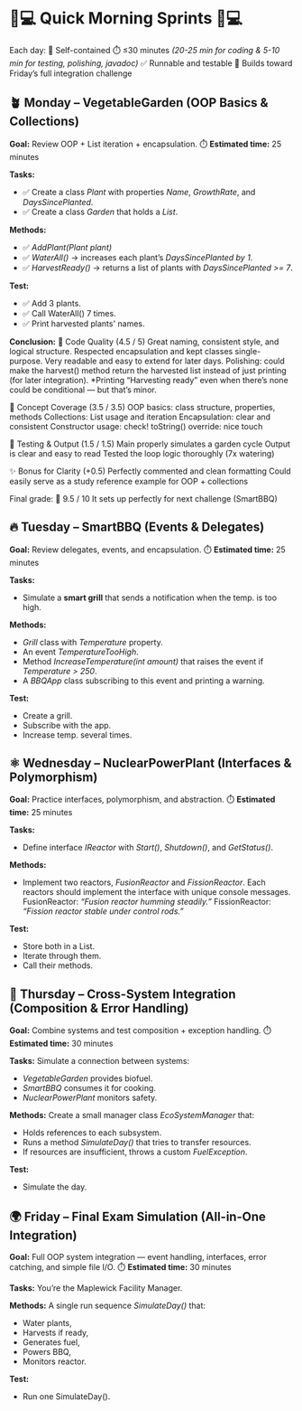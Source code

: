 # 🌅💻 Quick Morning Sprints 🌅💻

Each day:
🧩 Self-contained
⏱️ ≤30 minutes 
    _(20-25 min for coding & 5-10 min for testing, polishing, javadoc)_
✅ Runnable and testable
💪 Builds toward Friday’s full integration challenge

## 🪴 Monday – VegetableGarden (OOP Basics & Collections)
**Goal:** Review OOP + List iteration + encapsulation.
⏱️ **Estimated time:** 25 minutes

**Tasks:**
* ✅ Create a class _Plant_ with properties _Name_, _GrowthRate_, and _DaysSincePlanted_.
* ✅ Create a class _Garden_ that holds a _List<Plant>_.

**Methods:**
* ✅ _AddPlant(Plant plant)_
* ✅ _WaterAll()_ → increases each plant’s _DaysSincePlanted by 1_.
* ✅ _HarvestReady()_ → returns a list of plants with _DaysSincePlanted >= 7_.

**Test:**
* ✅ Add 3 plants.
* ✅ Call WaterAll() 7 times.
* ✅ Print harvested plants' names.

**Conclusion:**
🌿 Code Quality (4.5 / 5)
Great naming, consistent style, and logical structure.
Respected encapsulation and kept classes single-purpose.
Very readable and easy to extend for later days.
Polishing: could make the harvest() method return the harvested list instead of just printing (for later integration).
*Printing “Harvesting ready” even when there’s none could be conditional — but that’s minor.

🧩 Concept Coverage (3.5 / 3.5)
OOP basics: class structure, properties, methods
Collections: List usage and iteration
Encapsulation: clear and consistent
Constructor usage: check!
toString() override: nice touch

🧪 Testing & Output (1.5 / 1.5)
Main properly simulates a garden cycle
Output is clear and easy to read
Tested the loop logic thoroughly (7x watering)

✨ Bonus for Clarity (+0.5)
Perfectly commented and clean formatting
Could easily serve as a study reference example for OOP + collections

Final grade: 🏅 9.5 / 10
It sets up perfectly for next challenge (SmartBBQ)

## 🔥 Tuesday – SmartBBQ (Events & Delegates)
**Goal:** Review delegates, events, and encapsulation.
⏱️ **Estimated time:** 25 minutes

**Tasks:**
* Simulate a **smart grill** that sends a notification when the temp. is too high.

**Methods:**
* _Grill_ class with _Temperature_ property.
* An event _TemperatureTooHigh_.
* Method _IncreaseTemperature(int amount)_ that raises the event if _Temperature > 250_.
* A _BBQApp_ class subscribing to this event and printing a warning.

**Test:**
* Create a grill.
* Subscribe with the app.
* Increase temp. several times.

## ⚛️ Wednesday – NuclearPowerPlant (Interfaces & Polymorphism)
**Goal:** Practice interfaces, polymorphism, and abstraction.
⏱️ **Estimated time:** 25 minutes

**Tasks:**
* Define interface _IReactor_ with _Start()_, _Shutdown()_, and _GetStatus()_.

**Methods:**
* Implement two reactors, _FusionReactor_ and _FissionReactor_.
  Each reactors should implement the interface with unique console messages.
  FusionReactor: _“Fusion reactor humming steadily.”_
  FissionReactor: _“Fission reactor stable under control rods.”_

**Test:**
* Store both in a List<IReactor>.
* Iterate through them.
* Call their methods.

## 🌾 Thursday – Cross-System Integration (Composition & Error Handling)
**Goal:** Combine systems and test composition + exception handling.
⏱️ **Estimated time:** 30 minutes

**Tasks:**
Simulate a connection between systems:
* _VegetableGarden_ provides biofuel. 
* _SmartBBQ_ consumes it for cooking. 
* _NuclearPowerPlant_ monitors safety.

**Methods:**
Create a small manager class _EcoSystemManager_ that:
* Holds references to each subsystem.
* Runs a method _SimulateDay()_ that tries to transfer resources.
* If resources are insufficient, throws a custom _FuelException_.

**Test:**
* Simulate the day.

## 🌍 Friday – Final Exam Simulation (All-in-One Integration)
**Goal:** Full OOP system integration — event handling, interfaces, error catching, and simple file I/O.
⏱️ **Estimated time:** 30 minutes

**Tasks:** You’re the Maplewick Facility Manager.

**Methods:**
A single run sequence _SimulateDay()_ that:
* Water plants,
* Harvests if ready,
* Generates fuel,
* Powers BBQ,
* Monitors reactor.

**Test:**
* Run one SimulateDay().
